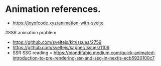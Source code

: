 # Animation references.

* https://joyofcode.xyz/animation-with-svelte


#SSR animation problem
* https://github.com/sveltejs/kit/issues/2759
* https://github.com/sveltejs/sapper/issues/1106
* SSR SSG reading = https://biondifabio.medium.com/quick-animated-introduction-to-pre-rendering-ssr-and-ssg-in-nextjs-ecb5920100c7